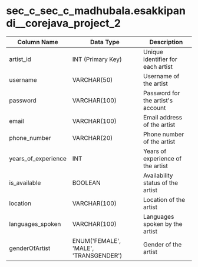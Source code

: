 # sec_c_sec_c_madhubala.esakkipandi__corejava_project_2

| Column Name        | Data Type           | Description                                      |
|-------------------|--------------------|--------------------------------------------------|
| artist_id          | INT (Primary Key)  | Unique identifier for each artist               |
| username           | VARCHAR(50)        | Username of the artist                          |
| password           | VARCHAR(100)       | Password for the artist's account               |
| email              | VARCHAR(100)       | Email address of the artist                     |
| phone_number       | VARCHAR(20)        | Phone number of the artist                      |
| years_of_experience| INT                | Years of experience of the artist               |
| is_available       | BOOLEAN            | Availability status of the artist               |
| location           | VARCHAR(100)       | Location of the artist                         |
| languages_spoken   | VARCHAR(100)       | Languages spoken by the artist                  |
| genderOfArtist     | ENUM('FEMALE', 'MALE', 'TRANSGENDER') | Gender of the artist |
